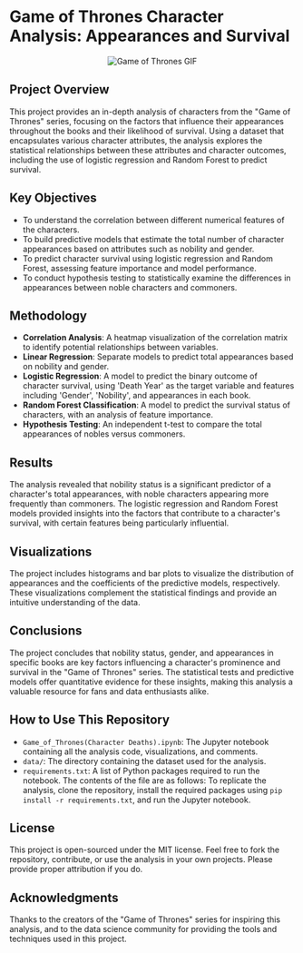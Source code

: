 # Game of Thrones Character Analysis: Appearances and Survival

<p align="center">
  <img src="https://media.tenor.com/images/8c409e6f39acc1bd796e8031747f19ad/tenor.gif" alt="Game of Thrones GIF"/>
</p>

## Project Overview

This project provides an in-depth analysis of characters from the "Game of Thrones" series, focusing on the factors that influence their appearances throughout the books and their likelihood of survival. Using a dataset that encapsulates various character attributes, the analysis explores the statistical relationships between these attributes and character outcomes, including the use of logistic regression and Random Forest to predict survival.

## Key Objectives

- To understand the correlation between different numerical features of the characters.
- To build predictive models that estimate the total number of character appearances based on attributes such as nobility and gender.
- To predict character survival using logistic regression and Random Forest, assessing feature importance and model performance.
- To conduct hypothesis testing to statistically examine the differences in appearances between noble characters and commoners.

## Methodology

- **Correlation Analysis**: A heatmap visualization of the correlation matrix to identify potential relationships between variables.
- **Linear Regression**: Separate models to predict total appearances based on nobility and gender.
- **Logistic Regression**: A model to predict the binary outcome of character survival, using 'Death Year' as the target variable and features including 'Gender', 'Nobility', and appearances in each book.
- **Random Forest Classification**: A model to predict the survival status of characters, with an analysis of feature importance.
- **Hypothesis Testing**: An independent t-test to compare the total appearances of nobles versus commoners.

## Results

The analysis revealed that nobility status is a significant predictor of a character's total appearances, with noble characters appearing more frequently than commoners. The logistic regression and Random Forest models provided insights into the factors that contribute to a character's survival, with certain features being particularly influential.

## Visualizations

The project includes histograms and bar plots to visualize the distribution of appearances and the coefficients of the predictive models, respectively. These visualizations complement the statistical findings and provide an intuitive understanding of the data.

## Conclusions

The project concludes that nobility status, gender, and appearances in specific books are key factors influencing a character's prominence and survival in the "Game of Thrones" series. The statistical tests and predictive models offer quantitative evidence for these insights, making this analysis a valuable resource for fans and data enthusiasts alike.

## How to Use This Repository

- `Game_of_Thrones(Character Deaths).ipynb`: The Jupyter notebook containing all the analysis code, visualizations, and comments.
- `data/`: The directory containing the dataset used for the analysis.
- `requirements.txt`: A list of Python packages required to run the notebook. The contents of the file are as follows:
To replicate the analysis, clone the repository, install the required packages using `pip install -r requirements.txt`, and run the Jupyter notebook.

## License

This project is open-sourced under the MIT license. Feel free to fork the repository, contribute, or use the analysis in your own projects. Please provide proper attribution if you do.

## Acknowledgments

Thanks to the creators of the "Game of Thrones" series for inspiring this analysis, and to the data science community for providing the tools and techniques used in this project.
